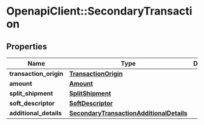 # OpenapiClient::SecondaryTransaction

## Properties
Name | Type | Description | Notes
------------ | ------------- | ------------- | -------------
**transaction_origin** | [**TransactionOrigin**](TransactionOrigin.md) |  | [optional] 
**amount** | [**Amount**](Amount.md) |  | [optional] 
**split_shipment** | [**SplitShipment**](SplitShipment.md) |  | [optional] 
**soft_descriptor** | [**SoftDescriptor**](SoftDescriptor.md) |  | [optional] 
**additional_details** | [**SecondaryTransactionAdditionalDetails**](SecondaryTransactionAdditionalDetails.md) |  | [optional] 


